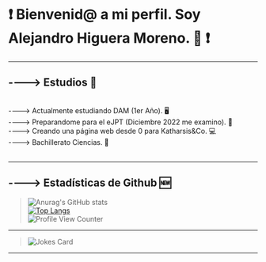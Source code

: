 # ❗ Bienvenid@ a mi perfil. Soy Alejandro Higuera Moreno. 🖖 ❗
<hr>

## ----> Estudios 📖
<br />
----> Actualmente estudiando DAM (1er Año). 🖥️
<br />
----> Preparandome para el eJPT (Diciembre 2022 me examino). 🖤
<br />
----> Creando una página web desde 0 para Katharsis&Co. 💻
<br />
----> Bachillerato Ciencias. 💯
<br />
<br />
<hr>

## ----> Estadísticas de Github 🆕

> ![Anurag's GitHub stats](https://github-readme-stats.vercel.app/api?username=AlejandroHiguera&show_icons=true&theme=radical) 
> <br />
> [![Top Langs](https://github-readme-stats.vercel.app/api/top-langs/?username=AlejandroHIguera&layout=compact)](https://github.com/anuraghazra/github-readme-stats)
> <br />
> ![Profile View Counter](https://komarev.com/ghpvc/?username=AlejandroHiguera)
> <br />

---
> ![Jokes Card](https://readme-jokes.vercel.app/api)
<hr />
 
